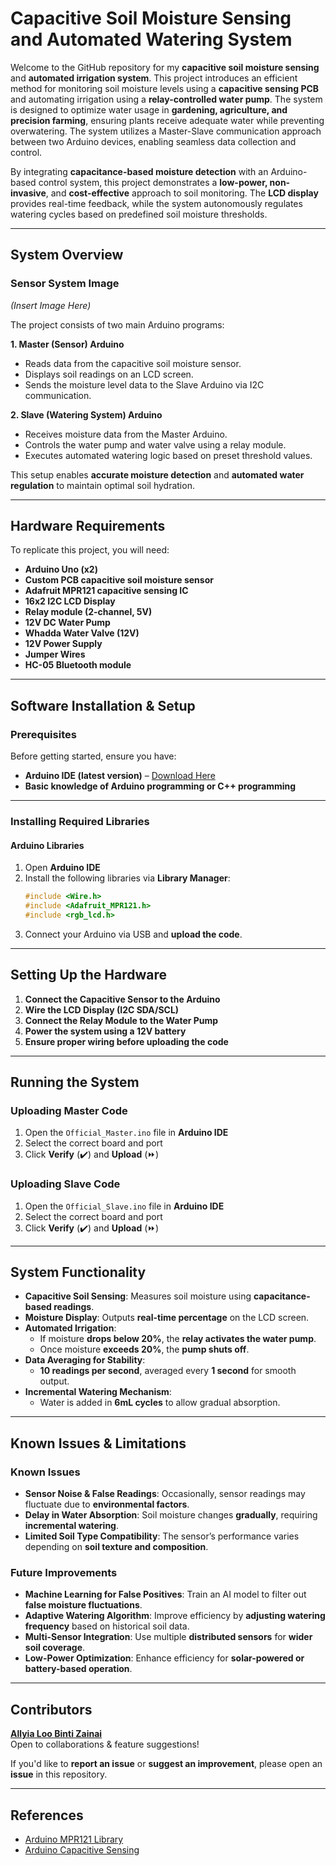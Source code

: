 # **Capacitive Soil Moisture Sensing and Automated Watering System**

Welcome to the GitHub repository for my **capacitive soil moisture sensing** and **automated irrigation system**. This project introduces an efficient method for monitoring soil moisture levels using a **capacitive sensing PCB** and automating irrigation using a **relay-controlled water pump**. The system is designed to optimize water usage in **gardening, agriculture, and precision farming**, ensuring plants receive adequate water while preventing overwatering. The system utilizes a Master-Slave communication approach between two Arduino devices, enabling seamless data collection and control.

By integrating **capacitance-based moisture detection** with an Arduino-based control system, this project demonstrates a **low-power, non-invasive**, and **cost-effective** approach to soil monitoring. The **LCD display** provides real-time feedback, while the system autonomously regulates watering cycles based on predefined soil moisture thresholds.

---

##  System Overview

### **Sensor System Image**
*(Insert Image Here)*

The project consists of two main Arduino programs:

**1. Master (Sensor) Arduino**
- Reads data from the capacitive soil moisture sensor.
- Displays soil readings on an LCD screen.
- Sends the moisture level data to the Slave Arduino via I2C communication.

**2. Slave (Watering System) Arduino**
- Receives moisture data from the Master Arduino.
- Controls the water pump and water valve using a relay module.
- Executes automated watering logic based on preset threshold values.


This setup enables **accurate moisture detection** and **automated water regulation** to maintain optimal soil hydration.

---

##  Hardware Requirements

To replicate this project, you will need:

- **Arduino Uno (x2)**
- **Custom PCB capacitive soil moisture sensor**
- **Adafruit MPR121 capacitive sensing IC**
- **16x2 I2C LCD Display**
- **Relay module (2-channel, 5V)**
- **12V DC Water Pump**
- **Whadda Water Valve (12V)**
- **12V Power Supply**
- **Jumper Wires**
- **HC-05 Bluetooth module**

---

##  Software Installation & Setup

### **Prerequisites**
Before getting started, ensure you have:
- **Arduino IDE (latest version)** – [Download Here](https://www.arduino.cc/en/software)
- **Basic knowledge of Arduino programming or C++ programming**

---

### **Installing Required Libraries**

#### **Arduino Libraries**
1. Open **Arduino IDE**
2. Install the following libraries via **Library Manager**:
   ```cpp
   #include <Wire.h>
   #include <Adafruit_MPR121.h>
   #include <rgb_lcd.h>
   ```
3. Connect your Arduino via USB and **upload the code**.

---

##  Setting Up the Hardware

1. **Connect the Capacitive Sensor to the Arduino**
2. **Wire the LCD Display (I2C SDA/SCL)**
3. **Connect the Relay Module to the Water Pump**
4. **Power the system using a 12V battery**
5. **Ensure proper wiring before uploading the code**

---

##  Running the System

### **Uploading Master Code**
1. Open the `Official_Master.ino` file in **Arduino IDE**
2. Select the correct board and port
3. Click **Verify** (✔️) and **Upload** (⏩)

### **Uploading Slave Code**
1. Open the `Official_Slave.ino` file in **Arduino IDE**
2. Select the correct board and port
3. Click **Verify** (✔️) and **Upload** (⏩)

---

##  System Functionality

- **Capacitive Soil Sensing**: Measures soil moisture using **capacitance-based readings**.
- **Moisture Display**: Outputs **real-time percentage** on the LCD screen.
- **Automated Irrigation**:
  - If moisture **drops below 20%**, the **relay activates the water pump**.
  - Once moisture **exceeds 20%**, the **pump shuts off**.
- **Data Averaging for Stability**:
  - **10 readings per second**, averaged every **1 second** for smooth output.
- **Incremental Watering Mechanism**:
  - Water is added in **6mL cycles** to allow gradual absorption.

---

##  Known Issues & Limitations

### **Known Issues**
- **Sensor Noise & False Readings**: Occasionally, sensor readings may fluctuate due to **environmental factors**.
- **Delay in Water Absorption**: Soil moisture changes **gradually**, requiring **incremental watering**.
- **Limited Soil Type Compatibility**: The sensor’s performance varies depending on **soil texture and composition**.

### **Future Improvements**
- **Machine Learning for False Positives**: Train an AI model to filter out **false moisture fluctuations**.
- **Adaptive Watering Algorithm**: Improve efficiency by **adjusting watering frequency** based on historical soil data.
- **Multi-Sensor Integration**: Use multiple **distributed sensors** for **wider soil coverage**.
- **Low-Power Optimization**: Enhance efficiency for **solar-powered or battery-based operation**.

---

##  Contributors

 **[Allyia Loo Binti Zainai](https://github.com/Allyia)**  
 Open to collaborations & feature suggestions!  

If you'd like to **report an issue** or **suggest an improvement**, please open an **issue** in this repository. 

---

##  References

- [Arduino MPR121 Library](https://github.com/adafruit/Adafruit_MPR121)
- [Arduino Capacitive Sensing](https://playground.arduino.cc/Main/CapacitiveSensor/)

